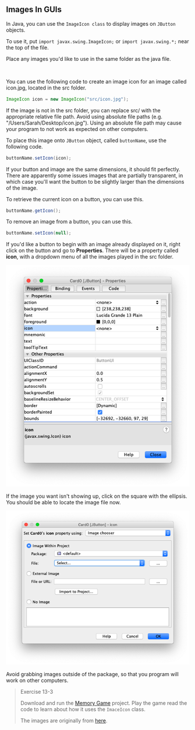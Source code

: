 ## Images In GUIs

In Java, you can use the `ImageIcon class` to display images on `JButton` objects.

To use it, put `import javax.swing.ImageIcon;` or `import javax.swing.*;` near the top of the file.

Place any images you'd like to use in the same folder as the java file.

 

You can use the following code to create an image icon for an image called icon.jpg, located in the src folder.

```java
ImageIcon icon = new ImageIcon("src/icon.jpg");
```

If the image is not in the src folder, you can replace src/ with the appropriate relative file path. Avoid using absolute file paths (e.g. "/Users/Sarah/Desktop/icon.jpg"). Using an absolute file path may cause your program to not work as expected on other computers.

To place this image onto `JButton` object, called `buttonName`, use the following code.

```java
buttonName.setIcon(icon);
```

If your button and image are the same dimensions, it should fit perfectly. There are apparently some issues images that are partially transparent, in which case you'll want the button to be slightly larger than the dimensions of the image.


To retrieve the current icon on a button, you can use this.

```java
buttonName.getIcon();
```


To remove an image from a button, you can use this.

```java
buttonName.setIcon(null);
```

If you'd like a button to begin with an image already displayed on it, right click on the button and go to **Properties**. There will be a property called **icon**, with a dropdown menu of all the images played in the src folder.

![](../Images/Icon.png)

If the image you want isn't showing up, click on the square with the ellipsis. You should be able to locate the image file now.

![](../Images/Image_Chooser.png)

Avoid grabbing images outside of the package, so that you program will work on other computers.


> Exercise 13-3
> 
> Download and run the [Memory Game](../Java_Programs/MemoryGame.zip) project. Play the game read the code to learn about how it uses the `ImaceIcon` class.
> 
> The images are originally from [here](https://cs.nyu.edu/courses/spring13/CSCI-UA.0061-001/newcards/pages/02%20of%20Clubs.html). 
